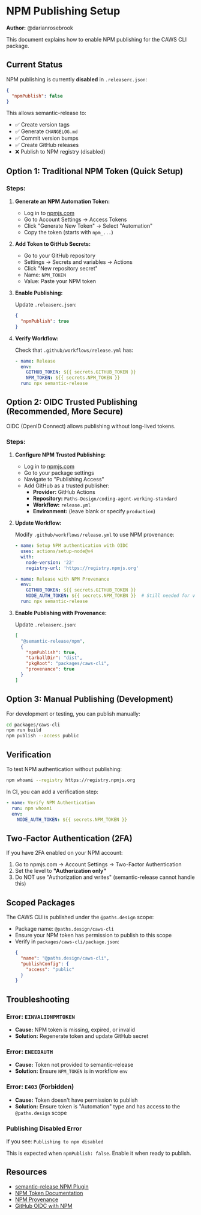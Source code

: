 # NPM Publishing Setup

**Author:** @darianrosebrook

This document explains how to enable NPM publishing for the CAWS CLI package.

## Current Status

NPM publishing is currently **disabled** in `.releaserc.json`:

```json
{
  "npmPublish": false
}
```

This allows semantic-release to:
- ✅ Create version tags
- ✅ Generate `CHANGELOG.md`
- ✅ Commit version bumps
- ✅ Create GitHub releases
- ❌ Publish to NPM registry (disabled)

## Option 1: Traditional NPM Token (Quick Setup)

### Steps:

1. **Generate an NPM Automation Token:**
   - Log in to [npmjs.com](https://www.npmjs.com)
   - Go to Account Settings → Access Tokens
   - Click "Generate New Token" → Select "Automation"
   - Copy the token (starts with `npm_...`)

2. **Add Token to GitHub Secrets:**
   - Go to your GitHub repository
   - Settings → Secrets and variables → Actions
   - Click "New repository secret"
   - Name: `NPM_TOKEN`
   - Value: Paste your NPM token

3. **Enable Publishing:**
   
   Update `.releaserc.json`:
   ```json
   {
     "npmPublish": true
   }
   ```

4. **Verify Workflow:**
   
   Check that `.github/workflows/release.yml` has:
   ```yaml
   - name: Release
     env:
       GITHUB_TOKEN: ${{ secrets.GITHUB_TOKEN }}
       NPM_TOKEN: ${{ secrets.NPM_TOKEN }}
     run: npx semantic-release
   ```

## Option 2: OIDC Trusted Publishing (Recommended, More Secure)

OIDC (OpenID Connect) allows publishing without long-lived tokens.

### Steps:

1. **Configure NPM Trusted Publishing:**
   - Log in to [npmjs.com](https://www.npmjs.com)
   - Go to your package settings
   - Navigate to "Publishing Access"
   - Add GitHub as a trusted publisher:
     - **Provider:** GitHub Actions
     - **Repository:** `Paths-Design/coding-agent-working-standard`
     - **Workflow:** `release.yml`
     - **Environment:** (leave blank or specify `production`)

2. **Update Workflow:**
   
   Modify `.github/workflows/release.yml` to use NPM provenance:
   ```yaml
   - name: Setup NPM authentication with OIDC
     uses: actions/setup-node@v4
     with:
       node-version: '22'
       registry-url: 'https://registry.npmjs.org'
   
   - name: Release with NPM Provenance
     env:
       GITHUB_TOKEN: ${{ secrets.GITHUB_TOKEN }}
       NODE_AUTH_TOKEN: ${{ secrets.NPM_TOKEN }}  # Still needed for verification
     run: npx semantic-release
   ```

3. **Enable Publishing with Provenance:**
   
   Update `.releaserc.json`:
   ```json
   [
     "@semantic-release/npm",
     {
       "npmPublish": true,
       "tarballDir": "dist",
       "pkgRoot": "packages/caws-cli",
       "provenance": true
     }
   ]
   ```

## Option 3: Manual Publishing (Development)

For development or testing, you can publish manually:

```bash
cd packages/caws-cli
npm run build
npm publish --access public
```

## Verification

To test NPM authentication without publishing:

```bash
npm whoami --registry https://registry.npmjs.org
```

In CI, you can add a verification step:

```yaml
- name: Verify NPM Authentication
  run: npm whoami
  env:
    NODE_AUTH_TOKEN: ${{ secrets.NPM_TOKEN }}
```

## Two-Factor Authentication (2FA)

If you have 2FA enabled on your NPM account:

1. Go to npmjs.com → Account Settings → Two-Factor Authentication
2. Set the level to **"Authorization only"**
3. Do NOT use "Authorization and writes" (semantic-release cannot handle this)

## Scoped Packages

The CAWS CLI is published under the `@paths.design` scope:

- Package name: `@paths.design/caws-cli`
- Ensure your NPM token has permission to publish to this scope
- Verify in `packages/caws-cli/package.json`:
  ```json
  {
    "name": "@paths.design/caws-cli",
    "publishConfig": {
      "access": "public"
    }
  }
  ```

## Troubleshooting

### Error: `EINVALIDNPMTOKEN`

- **Cause:** NPM token is missing, expired, or invalid
- **Solution:** Regenerate token and update GitHub secret

### Error: `ENEEDAUTH`

- **Cause:** Token not provided to semantic-release
- **Solution:** Ensure `NPM_TOKEN` is in workflow `env`

### Error: `E403` (Forbidden)

- **Cause:** Token doesn't have permission to publish
- **Solution:** Ensure token is "Automation" type and has access to the `@paths.design` scope

### Publishing Disabled Error

If you see: `Publishing to npm disabled`

This is expected when `npmPublish: false`. Enable it when ready to publish.

## Resources

- [semantic-release NPM Plugin](https://github.com/semantic-release/npm)
- [NPM Token Documentation](https://docs.npmjs.com/creating-and-viewing-access-tokens)
- [NPM Provenance](https://docs.npmjs.com/generating-provenance-statements)
- [GitHub OIDC with NPM](https://docs.github.com/en/actions/deployment/security-hardening-your-deployments/about-security-hardening-with-openid-connect)

